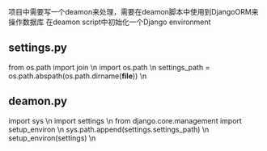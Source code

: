项目中需要写一个deamon来处理，需要在deamon脚本中使用到DjangoORM来操作数据库
在deamon script中初始化一个Django environment

## settings.py
from os.path import join \n
import os.path \n
settings_path = os.path.abspath(os.path.dirname(__file__)) \n

## deamon.py
import sys \n
import settings \n
from django.core.management import setup_environ \n
sys.path.append(settings.settings_path) \n
setup_environ(settings) \n